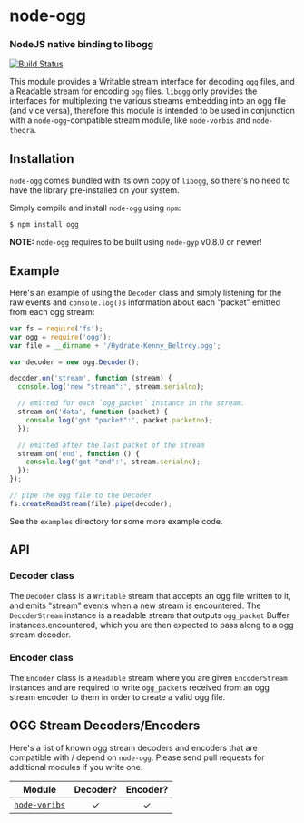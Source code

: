 node-ogg
========
### NodeJS native binding to libogg
[![Build Status](https://secure.travis-ci.org/TooTallNate/node-ogg.png)](http://travis-ci.org/TooTallNate/node-ogg)

This module provides a Writable stream interface for decoding `ogg` files, and a
Readable stream for encoding `ogg` files. `libogg` only provides the interfaces
for multiplexing the various streams embedding into an ogg file (and vice versa),
therefore this module is intended to be used in conjunction with a
`node-ogg`-compatible stream module, like `node-vorbis` and `node-theora`.


Installation
------------

`node-ogg` comes bundled with its own copy of `libogg`, so
there's no need to have the library pre-installed on your system.

Simply compile and install `node-ogg` using `npm`:

``` bash
$ npm install ogg
```

__NOTE:__ `node-ogg` requires to be built using `node-gyp` v0.8.0 or newer!


Example
-------

Here's an example of using the `Decoder` class and simply listening for the raw
events and `console.log()`s information about each "packet" emitted from each ogg
stream:

``` javascript
var fs = require('fs');
var ogg = require('ogg');
var file = __dirname + '/Hydrate-Kenny_Beltrey.ogg';

var decoder = new ogg.Decoder();

decoder.on('stream', function (stream) {
  console.log('new "stream":', stream.serialno);

  // emitted for each `ogg_packet` instance in the stream.
  stream.on('data', function (packet) {
    console.log('got "packet":', packet.packetno);
  });

  // emitted after the last packet of the stream
  stream.on('end', function () {
    console.log('got "end":', stream.serialno);
  });
});

// pipe the ogg file to the Decoder
fs.createReadStream(file).pipe(decoder);
```

See the `examples` directory for some more example code.


API
---

### Decoder class

The `Decoder` class is a `Writable` stream that accepts an ogg file written to
it, and emits "stream" events when a new stream is encountered. The
`DecoderStream` instance is a readable stream that outputs `ogg_packet` Buffer
instances.encountered, which
you are then expected to pass along to a ogg stream decoder.

### Encoder class

The `Encoder` class is a `Readable` stream where you are given `EncoderStream`
instances and are required to write `ogg_packet`s received from an ogg stream
encoder to them in order to create a valid ogg file.


OGG Stream Decoders/Encoders
----------------------------

Here's a list of known ogg stream decoders and encoders that are compatible with / depend on `node-ogg`.
Please send pull requests for additional modules if you write one.

| **Module**                       | **Decoder?** | **Encoder?**
|:--------------------------------:|:------------:|:------------:
|   [`node-voribs`][node-vorbis]   |      ✓       |      ✓

[node-vorbis]: https://github.com/TooTallNate/node-vorbis
